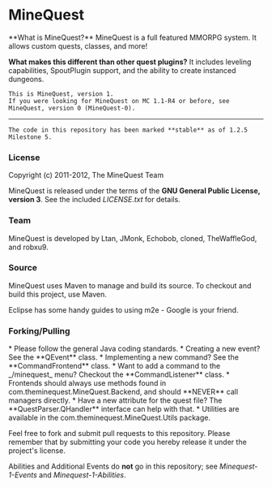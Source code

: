 <h1>MineQuest</h1>
**What is MineQuest?**
MineQuest is a full featured MMORPG system. It allows custom quests, classes, and more!

**What makes this different than other quest plugins?** It includes leveling capabilities, SpoutPlugin support, and the ability to create instanced dungeons.

    This is MineQuest, version 1.
    If you were looking for MineQuest on MC 1.1-R4 or before, see MineQuest, version 0 (MineQuest-0).

<hr/>

    The code in this repository has been marked **stable** as of 1.2.5 Milestone 5.
    
<h3>License</h3>
Copyright (c) 2011-2012, The MineQuest Team <http://www.theminequest.com/>

MineQuest is released under the terms of the **GNU General Public License, version 3**.
See the included _LICENSE.txt_ for details.

<h3>Team</h3>
MineQuest is developed by Ltan, JMonk, Echobob, cloned, TheWaffleGod, and robxu9.

<h3>Source</h3>
MineQuest uses Maven to manage and build its source. To checkout and build this project, use Maven.

Eclipse has some handy guides to using m2e - Google is your friend.

<h3>Forking/Pulling</h3>
* Please follow the general Java coding standards.
* Creating a new event? See the **QEvent** class.
* Implementing a new command? See the **CommandFrontend** class.
* Want to add a command to the _/minequest_ menu? Checkout the **CommandListener** class.
* Frontends should always use methods found in com.theminequest.MineQuest.Backend, and should **NEVER** call managers directly.
* Have a new attribute for the quest file? The **QuestParser.QHandler** interface can help with that.
* Utilities are available in the com.theminequest.MineQuest.Utils package.

Feel free to fork and submit pull requests to this repository. Please remember that by submitting your code you hereby release it under the project's license.

Abilities and Additional Events do **not** go in this repository; see _Minequest-1-Events_ and _Minequest-1-Abilities_.    